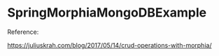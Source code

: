 # SpringMorphiaMongoDBExample

Reference:

https://juliuskrah.com/blog/2017/05/14/crud-operations-with-morphia/
